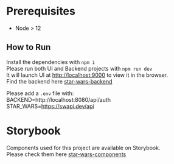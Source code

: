 # Prerequisites
- Node > 12

## How to Run
Install the dependencies with `npm i` \
Please run both UI and Backend projects with `npm run dev` \
It will launch UI at [http://localhost:9000](http://localhost:9000) to view it in the browser. \
Find the backend here [star-wars-backend](https://github.com/vivianew/star-wars-be)

Please add a `.env` file with:\
BACKEND=http://localhost:8080/api/auth \
STAR_WARS=https://swapi.dev/api

# Storybook
Components used for this project are available on Storybook. \
Please check them here [star-wars-components](https://github.com/vivianew/star-wars-components)
